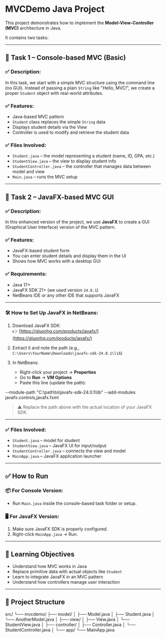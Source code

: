 # MVCDemo Java Project

This project demonstrates how to implement the **Model-View-Controller (MVC)** architecture in Java.

It contains two tasks:

---

## 📌 Task 1 – Console-based MVC (Basic)

### ✅ Description:
In this task, we start with a simple MVC structure using the command line (no GUI). Instead of passing a plain `String` like "Hello, MVC!", we create a proper `Student` object with real-world attributes.

### ✅ Features:
- Java-based MVC pattern  
- `Student` class replaces the simple `String` data  
- Displays student details via the View  
- Controller is used to modify and retrieve the student data  

### ✅ Files Involved:
- `Student.java` – the model representing a student (name, ID, GPA, etc.)
- `StudentView.java` – the view to display student info
- `StudentController.java` – the controller that manages data between model and view
- `Main.java` – runs the MVC setup

---

## 📌 Task 2 – JavaFX-based MVC GUI

### ✅ Description:
In this enhanced version of the project, we use **JavaFX** to create a GUI (Graphical User Interface) version of the MVC pattern.

### ✅ Features:
- JavaFX-based student form  
- You can enter student details and display them in the UI  
- Shows how MVC works with a desktop GUI  

### ✅ Requirements:
- Java 17+
- JavaFX SDK 21+ (we used version `24.0.1`)
- NetBeans IDE or any other IDE that supports JavaFX

---

### 🛠 How to Set Up JavaFX in NetBeans:

1. Download JavaFX SDK:  
   👉 [https://gluonhq.com/products/javafx/](https://gluonhq.com/products/javafx/)

2. Extract it and note the path (e.g.,  
   `C:\Users\YourName\Downloads\javafx-sdk-24.0.1\lib`)

3. In NetBeans:  
   - Right-click your project → **Properties**  
   - Go to **Run** → **VM Options**  
   - Paste this line (update the path):

--module-path "C:\path\to\javafx-sdk-24.0.1\lib" --add-modules javafx.controls,javafx.fxml


> ⚠️ Replace the path above with the actual location of your JavaFX SDK.

---

### ✅ Files Involved:
- `Student.java` – model for student
- `StudentView.java` – JavaFX UI for input/output
- `StudentController.java` – connects the view and model
- `MainApp.java` – JavaFX application launcher

---

## ✅ How to Run

### 📦 For Console Version:
- Run `Main.java` inside the console-based task folder or setup.

### 🖥 For JavaFX Version:
1. Make sure JavaFX SDK is properly configured.
2. Right-click `MainApp.java` → Run.

---

## 🧠 Learning Objectives

- Understand how MVC works in Java  
- Replace primitive data with actual objects like `Student`  
- Learn to integrate JavaFX in an MVC pattern  
- Understand how controllers manage user interaction  

---

## 📁 Project Structure

src/
└── mvcdemo/
├── model/
│ ├── Model.java
│ ├── Student.java
│ └── AnotherModel.java
│
├── view/
│ ├── View.java
│ └── StudentView.java
│
├── controller/
│ ├── Controller.java
│ └── StudentController.java
│
└── app/
└── MainApp.java
